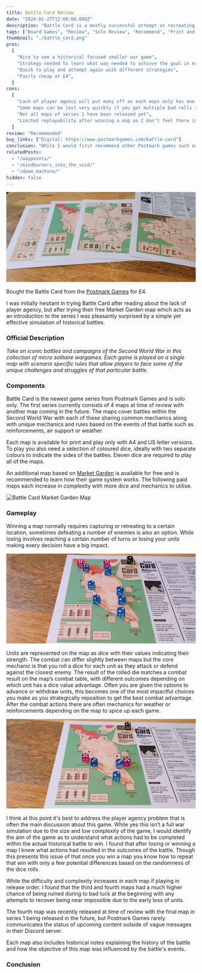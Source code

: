 ```yaml
---
title: Battle Card Review
date: "2024-01-27T12:00:00.000Z"
description: "Battle Card is a mostly successful attempt at recreating historical battles in a small scale."
tags: ["Board Games", "Review", "Solo Review", "Recommend", "Print and Play"]
thumbnail: "./battle_card.png"
pros:
  [
    "Nice to see a historical focused smaller war game",
    "Strategy needed to learn what was needed to achieve the goal in each map from a historical perspective",
    "Quick to play and attempt again with different strategies",
    "Fairly cheap at £4",
  ]
cons:
  [
    "Lack of player agency will put many off as each maps only has one or two strategies that are actually effective, without relying on luck to win battles",
    "Some maps can be lost very quickly if you get multiple bad rolls in the same turn",
    "Not all maps of series 1 have been released yet",
    "Limited replayability after winning a map as I don’t feel there is a much fun once you understand what strategy was needed",
  ]
review: "Recommended"
buy_links: ["Digital: https://www.postmarkgames.com/battle-card"]
conclusion: "While I would first recommend other Postmark games such as Waypoints or Voyages for greater replayability and multiplayer. Battle Cards still fills the niche of small war games and I felt that it's worth the money, especially once the full series has been released. I also think this system has great potential for more complexity and agency if they experiment with larger maps."
relatedPosts:
  - "/waypoints/"
  - "/mindburners_into_the_void/"
  - "/doom_machine/"
hidden: false
---
```


![Battle Card Series 1 Maps](./battle_card_spread.jpg)

Bought the Battle Card from the [Postmark Games](https://www.postmarkgames.com/battle-card) for £4.

I was initially hesitant in trying Battle Card after reading about the lack of player agency, but after trying their free Market Garden map which acts as an introduction to the series I was pleasantly surprised by a simple yet effective simulation of historical battles.

### Official Description

_Take on iconic battles and campaigns of the Second World War in this collection of micro solitaire wargames. Each game is played on a single map with scenario specific rules that allow players to face some of the unique challenges and struggles of that particular battle._

### Components

Battle Card is the newest game series from Postmark Games and is solo only. The first series currently consists of 4 maps at time of review with another map coming in the future. The maps cover battles within the Second World War with each of these sharing common mechanics along with unique mechanics and rules based on the events of that battle such as reinforcements, air support or weather.

Each map is available for print and play only with A4 and US letter versions. To play you also need a selection of coloured dice, ideally with two separate colours to indicate the sides of the battles. Eleven dice are required to play all of the maps.

An additional map based on [Market Garden](https://boardgamegeek.com/filepage/265900/battle-card-market-garden-v2-color) is available for free and is recommended to learn how their game system works. The following paid maps each increase in complexity with more dice and mechanics to utilise.

![Battle Card Market Garden Map](./battle_card_market.png)

### Gameplay

Winning a map normally requires capturing or retreating to a certain location, sometimes defeating a number of enemies is also an option. While losing involves reaching a certain number of turns or losing your units making every decision have a big impact.

![Battle Card Malayan Map](./battle_card_malayan_early.jpg)

Units are represented on the map as dice with their values indicating their strength. The combat can differ slightly between maps but the core mechanic is that you roll a dice for each unit as they attack or defend against the closest enemy. The result of the rolled die matches a combat result on the map’s combat table, with different outcomes depending on which unit has a dice value advantage. Often you are given the options to advance or withdraw units, this becomes one of the most impactful choices you make as you strategically reposition to get the best combat advantage. After the combat actions there are often mechanics for weather or reinforcements depending on the map to spice up each game.

![Battle Card Malayan Map Late Game](./battle_card_malayan_later.jpg)

I think at this point it's best to address the player agency problem that is often the main discussion about this game. While yes this isn’t a full war simulation due to the size and low complexity of the game, I would identify the aim of the game as to understand what actions had to be completed within the actual historical battle to win. I found that after losing or winning a map I knew what actions had resulted in the outcomes of the battle. Though this presents this issue of that once you win a map you know how to repeat that win with only a few potential differences based on the randomness of the dice rolls.

While the difficulty and complexity increases in each map if playing in release order. I found that the third and fourth maps had a much higher chance of being ruined during to bad luck at the beginning with any attempts to recover being near impossible due to the early loss of units.

The fourth map was recently released at time of review with the final map in series 1 being released in the future, but Postmark Games rarely communicates the status of upcoming content outside of vague messages in their Discord server.

Each map also includes historical notes explaining the history of the battle and how the objective of this map was influenced by the battle's events.

### Conclusion
